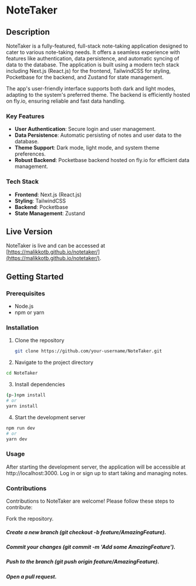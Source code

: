 # NoteTaker

## Description
NoteTaker is a fully-featured, full-stack note-taking application designed to cater to various note-taking needs. It offers a seamless experience with features like authentication, data persistence, and automatic syncing of data to the database. The application is built using a modern tech stack including Next.js (React.js) for the frontend, TailwindCSS for styling, Pocketbase for the backend, and Zustand for state management.

The app's user-friendly interface supports both dark and light modes, adapting to the system's preferred theme. The backend is efficiently hosted on fly.io, ensuring reliable and fast data handling.

### Key Features
- **User Authentication**: Secure login and user management.
- **Data Persistence**: Automatic persisting of notes and user data to the database.
- **Theme Support**: Dark mode, light mode, and system theme preferences.
- **Robust Backend**: Pocketbase backend hosted on fly.io for efficient data management.

### Tech Stack
- **Frontend**: Next.js (React.js)
- **Styling**: TailwindCSS
- **Backend**: Pocketbase
- **State Management**: Zustand

## Live Version

NoteTaker is live and can be accessed at [https://malikkotb.github.io/notetaker/](https://malikkotb.github.io/notetaker/).

## Getting Started

### Prerequisites
- Node.js
- npm or yarn

### Installation
1. Clone the repository
   ```bash
   git clone https://github.com/your-username/NoteTaker.git
   ```
2. Navigate to the project directory
  ```bash
  cd NoteTaker
  ```
3. Install dependencies
  ```bash
  (p-)npm install
  # or
  yarn install
  ```
4. Start the development server
  ```bash
  npm run dev
  # or
  yarn dev
  ```
### Usage
After starting the development server, the application will be accessible at http://localhost:3000. Log in or sign up to start taking and managing notes.

### Contributions
Contributions to NoteTaker are welcome! Please follow these steps to contribute:

Fork the repository.
##### Create a new branch (git checkout -b feature/AmazingFeature).
##### Commit your changes (git commit -m 'Add some AmazingFeature').
##### Push to the branch (git push origin feature/AmazingFeature).
##### Open a pull request.

